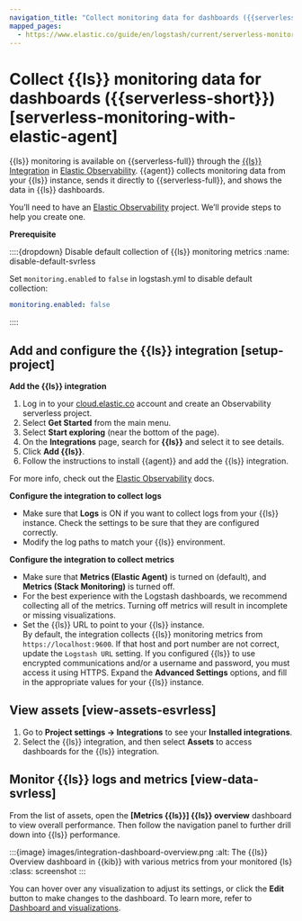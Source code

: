 ```yaml
---
navigation_title: "Collect monitoring data for dashboards ({{serverless-short}} )"
mapped_pages:
  - https://www.elastic.co/guide/en/logstash/current/serverless-monitoring-with-elastic-agent.html
---
```


# Collect {{ls}} monitoring data for dashboards ({{serverless-short}}) [serverless-monitoring-with-elastic-agent]


{{ls}} monitoring is available on {{serverless-full}} through the [{{ls}} Integration](https://github.com/elastic/integrations/blob/main/packages/logstash/_dev/build/docs/README.md) in [Elastic Observability](docs-content://solutions/observability.md). {{agent}} collects monitoring data from your {{ls}} instance, sends it directly to {{serverless-full}}, and shows the data in {{ls}} dashboards.

You’ll need to have an [Elastic Observability](docs-content://solutions/observability.md) project. We’ll provide steps to help you create one.

**Prerequisite**

::::{dropdown} Disable default collection of {{ls}} monitoring metrics
:name: disable-default-svrless

Set `monitoring.enabled` to `false` in logstash.yml to disable default collection:

```yaml
monitoring.enabled: false
```

::::



## Add and configure the {{ls}} integration [setup-project]

**Add the {{ls}} integration**

1. Log in to your [cloud.elastic.co](https://cloud.elastic.co/) account and create an Observability serverless project.
2. Select **Get Started** from the main menu.
3. Select **Start exploring** (near the bottom of the page).
4. On the **Integrations** page, search for **{{ls}}** and select it to see details.
5. Click **Add {{ls}}**.
6. Follow the instructions to install {{agent}} and add the {{ls}} integration.

For more info, check out the [Elastic Observability](docs-content://solutions/observability.md) docs.

**Configure the integration to collect logs**

* Make sure that **Logs** is ON if you want to collect logs from your {{ls}} instance. Check the settings to be sure that they are configured correctly.
* Modify the log paths to match your {{ls}} environment.

**Configure the integration to collect metrics**

* Make sure that **Metrics (Elastic Agent)** is turned on (default), and **Metrics (Stack Monitoring)** is turned off.
* For the best experience with the Logstash dashboards, we recommend collecting all of the metrics. Turning off metrics will result in incomplete or missing visualizations.
* Set the {{ls}} URL to point to your {{ls}} instance.<br> By default, the integration collects {{ls}} monitoring metrics from `https://localhost:9600`. If that host and port number are not correct, update the `Logstash URL` setting. If you configured {{ls}} to use encrypted communications and/or a username and password, you must access it using HTTPS. Expand the **Advanced Settings** options, and fill in the appropriate values for your {{ls}} instance.


## View assets [view-assets-esvrless]

1. Go to **Project settings → Integrations** to see your **Installed integrations**.
2. Select the {{ls}} integration, and then select **Assets** to access dashboards for the {{ls}} integration.


## Monitor {{ls}} logs and metrics [view-data-svrless]

From the list of assets, open the **[Metrics {{ls}}] {{ls}} overview** dashboard to view overall performance. Then follow the navigation panel to further drill down into {{ls}} performance.

:::{image} images/integration-dashboard-overview.png
:alt: The {{ls}} Overview dashboard in {{kib}} with various metrics from your monitored {ls}
:class: screenshot
:::

You can hover over any visualization to adjust its settings, or click the **Edit** button to make changes to the dashboard. To learn more, refer to [Dashboard and visualizations](docs-content://explore-analyze/dashboards.md).
